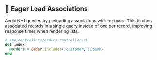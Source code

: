 ## 🚀 Eager Load Associations

Avoid N+1 queries by preloading associations with `includes`. This fetches associated records in a single query instead of one per record, improving response times when rendering lists.

```ruby
# app/controllers/orders_controller.rb
def index
  @orders = Order.includes(:customer, :items)
end
```

